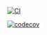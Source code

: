 [![CI](https://github.com/PieniiSienii/ohtuvarasto/workflows/workflows/badge.svg)](https://github.com/PieniiSienii/ohtuvarasto/actions)

[![codecov](https://codecov.io/github/PieniiSienii/ohtuvarasto/graph/badge.svg?token=A7TH1QCSBX)](https://codecov.io/github/PieniiSienii/ohtuvarasto)
